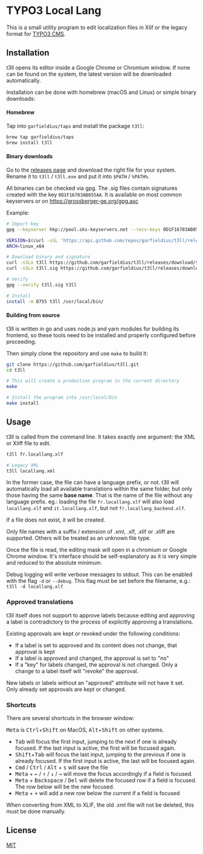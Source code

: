 # TYPO3 Local Lang

This is a small utility program to edit localization files in Xlif or the legacy
format for [TYPO3 CMS](https://www.typo3.org/).

## Installation

t3ll opens its editor inside a Google Chrome or Chromium window. If none can be found
on the system, the latest version will be downloaded automatically.

Installation can be done with homebrew (macOS and Linux) or simple binary downloads:

#### Homebrew

Tap into `garfieldius/taps` and install the package `t3ll`:

```bash
brew tap garfieldius/taps
brew install t3ll
```

#### Binary downloads

Go to the [releases page](https://github.com/garfieldius/t3ll/releases) and download the
right file for your system. Rename it to `t3ll` / `t3ll.exe` and put it into `$PATH`
/ `%PATH%`.

All binaries can be checked via gpg. The .sig files contain signatures created with the
key `0D1F16703AB055AA`. It is available on most common keyservers or on
<https://grossberger-ge.org/gpg.asc>

Example:

```bash
# Import key
gpg --keyserver hkp://pool.sks-keyservers.net --recv-keys 0D1F16703AB055AA

VERSION=$(curl -sSL 'https://api.github.com/repos/garfieldius/t3ll/releases/latest' | jq -r '.tag_name')
ARCH=linux_x64

# Download binary and signature
curl -sSLo t3ll https://github.com/garfieldius/t3ll/releases/download/${VERSION}/t3ll_${ARCH}
curl -sSLo t3ll.sig https://github.com/garfieldius/t3ll/releases/download/${VERSION}/t3ll_${ARCH}.sig

# Verify
gpg --verify t3ll.sig t3ll

# Install
install -m 0755 t3ll /usr/local/bin/
```

#### Building from source

t3ll is written in go and uses node.js and yarn modules for building its frontend,
so these tools need to be installed and properly configured before proceeding.

Then simply clone the repository and use `make` to build it:

```bash
git clone https://github.com/garfieldius/t3ll.git
cd t3ll

# This will create a production program in the current directory
make

# Install the program into /usr/local/bin
make install
```

## Usage

t3ll is called from the command line. It takes exactly one argument: the XML or
Xliff file to edit.

```bash
t3ll fr.locallang.xlf

# Legacy XML
t3ll locallang.xml
```

In the former case, the file can have a language prefix, or not. t3ll will
automatically load all available translations within the same folder, but only
those having the same **base name**. That is the name of the file without any
language prefix. eg.: loading the file `fr.locallang.xlf` will also load `
locallang.xlf` and `it.locallang.xlf`, but not `fr.locallang_backend.xlf`.

If a file does not exist, it will be created.

Only file names with a suffix / extension of .xml, .xlf, .xlif or .xliff are
supported. Others will be treated as an unknown file type.

Once the file is read, the editing mask will open in a chromium or Google Chrome
window. It's interface should be self-explanatory as it is very simple and
reduced to the absolute minimum.

Debug logging will write verbose messages to stdout. This can be enabled with the
flag `-d` or `--debug`. This flag must be set before the filename, e.g.: `t3ll -d locallang.xlf`

### Approved translations

t3ll itself does not support to approve labels because editing and approving a label
is contradictory to the process of explicitly approving a translations.

Existing approvals are kept or revoked under the following conditions:

* If a label is set to approved and its content does not change, that approval is kept
* If a label is approved and changed, the approval is set to "no"
* If a "key" for labels changed, the approval is not changed. Only a change to a label
  itself will "revoke" the approval.

New labels or labels without an "approved" attribute will not have it set. Only already
set approvals are kept or changed.

### Shortcuts

There are several shortcuts in the browser window:

<kbd>Meta</kbd> is <kbd>Ctrl</kbd>+<kbd>Shift</kbd> on MacOS, <kbd>Alt</kbd>+<kbd>Shift</kbd> on
other systems.

* <kbd>Tab</kbd> will focus the first input, jumping to the next if one is
  already focused. If the last input is active, the first will be focused again.
* <kbd>Shift</kbd>+<kbd>Tab</kbd> will focus the last input, jumping to the
  previous if one is already focused. If the first input is active, the last
  will be focused again.
* <kbd>Cmd</kbd> / <kbd>Ctrl</kbd> / <kbd>Alt</kbd> + <kbd>s</kbd>  will save
  the file
* <kbd>Meta</kbd> + <kbd>←</kbd> / <kbd>↑</kbd> / <kbd>↓</kbd> / <kbd>→</kbd>
  will move the focus accordingly if a field is focused.
* <kbd>Meta</kbd> + <kbd>Backspace</kbd> / <kbd>Del</kbd> will delete the focused
  row if a field is focused. The row below will be the new focused.
* <kbd>Meta</kbd> + <kbd>+</kbd> will add a new row below the current if a field
  is focused

When converting from XML to XLIF, the old .xml file will not be deleted, this must
be done manually.

## License

[MIT](https://opensource.org/licenses/MIT)
